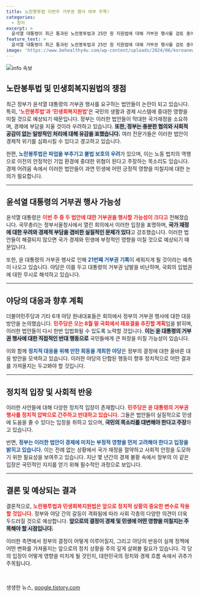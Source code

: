 ```yaml
---
title: 노란봉투법 이번주 거부권 행사 여부 주목!
categories:
  - 정치
excerpt: >
  윤석열 대통령이 최근 통과된 노란봉투법과 25만 원 지원법에 대해 거부권 행사를 검토 중이다. 정부는 이 법안들이 국가 재정에 막대한 부담을 주고 경제를 위협한다고 주장하며, 야당은 대통령의 반복적인 거부권 행사에 반발하고 있다. 클릭 필수!
feature_text: >
  윤석열 대통령이 최근 통과된 노란봉투법과 25만 원 지원법에 대해 거부권 행사를 검토 중이다. 정부는 이 법안들이 국가 재정에 막대한 부담을 주고 경제를 위협한다고 주장하며, 야당은 대통령의 반복적인 거부권 행사에 반발하고 있다. 클릭 필수!
image: 'https://www.behealthy4u.com/wp-content/uploads/2024/06/koreanews.jpg'
---
```


<p><img src="https://www.behealthy4u.com/wp-content/uploads/2024/06/koreanews.jpg" alt="info 속보" /></p>

<h2 data-ke-size="size26">노란봉투법 및 민생회복지원법의 쟁점</h2>

<p data-ke-size="size16">최근 정부가 윤석열 대통령의 거부권 행사를 요구하는 법안들이 논란이 되고 있습니다. 특히, <b><span style="color: #ee2323;">‘노란봉투법’과 ‘민생회복지원법’</span></b>은 국민의 생활과 경제 시스템에 중대한 영향을 미칠 것으로 예상되기 때문입니다. 정부는 이러한 법안들이 막대한 국가재정을 소요하며, 경제에 부담을 지울 것이라 우려하고 있습니다. <b><span style="background-color: #21538527;">또한, 정부는 충분한 협의와 사회적 공감이 없는 일방적인 처리에 대해 유감을 표했습니다.</span></b> 여러 전문가들은 이러한 법안이 경제적 위기를 심화시킬 수 있다고 경고하고 있습니다. </p>

<p data-ke-size="size16">한편, <b><span style="color: #1a5490;">노란봉투법은 파업을 부추기고 불법 보호의 우려</span></b>가 있으며, 이는 노동 법치의 역행으로 이전의 안정적인 기업 환경에 중대한 위협이 된다고 주장하는 목소리도 있습니다. 경제 어려움 속에서 이러한 법안들이 과연 민생에 어떤 긍정적 영향을 미칠지에 대한 논의가 필요합니다.</p>

<hr>

<h2 data-ke-size="size26">윤석열 대통령의 거부권 행사 가능성</h2>

<p data-ke-size="size16">윤석열 대통령은 <b><span style="color: #ee2323;">이번 주 중 두 법안에 대한 거부권을 행사할 가능성이 크다고</span></b> 전해졌습니다. 국무총리는 정부서울청사에서 열린 회의에서 이러한 입장을 표명하며, <b><span style="background-color: #21538527;">국가 재정에 대한 우려와 경제적 부담을 겸비한 실질적인 문제가 있다</span></b>고 강조했습니다. 이러한 법안들이 해결되지 않으면 국가 경제와 민생에 부정적인 영향을 미칠 것으로 예상되기 때문입니다.</p>

<p data-ke-size="size16">또한, 윤 대통령의 거부권 행사로 인해 <b><span style="color: #1a5490;">21번째 거부권 기록</span></b>이 세워지게 될 것이라는 예측이 나오고 있습니다. 야당은 이를 두고 대통령의 거부권 남발을 비난하며, 국회의 입법권에 대한 무시로 해석하고 있습니다.</p>

<hr>

<h2 data-ke-size="size26">야당의 대응과 향후 계획</h2>

<p data-ke-size="size16">더불어민주당과 기타 6개 야당 원내대표들은 회의에서 정부의 거부권 행사에 대한 대응 방안을 논의했습니다. <b><span style="color: #ee2323;">민주당은 오는 8월 말 국회에서 재표결을 추진할 계획</span></b>임을 밝히며, 이러한 법안들이 다시 한번 입법화될 수 있도록 노력할 것입니다. <b><span style="background-color: #21538527;">이는 윤 대통령의 거부권 행사에 대한 직접적인 반대 행동으로</span></b> 국민들에게 큰 파장을 미칠 가능성이 있습니다.</p>

<p data-ke-size="size16">이와 함께 <b><span style="color: #1a5490;">정치적 대응을 위해 만찬 회동을 개최한 야당</span></b>은 정부의 결정에 대한 올바른 대응 방안을 모색하고 있습니다. 이러한 야당의 단합된 행동이 향후 정치적으로 어떤 결과를 가져올지는 두고봐야 할 것입니다.</p>

<hr>

<h2 data-ke-size="size26">정치적 입장 및 사회적 반응</h2>

<p data-ke-size="size16">이러한 사안들에 대해 다양한 정치적 입장이 존재합니다. <b><span style="color: #ee2323;">민주당은 윤 대통령의 거부권 행사를 정치적 압박으로 간주하고 반대하고 있습니다.</span></b> 그들은 법안들이 실질적으로 민생에 도움을 줄 수 있다는 입장을 취하고 있으며, <b><span style="background-color: #21538527;">국민의 목소리를 대변해야 한다고 주장</span></b>하고 있습니다.</p>

<p data-ke-size="size16">반면, <b><span style="color: #1a5490;">정부는 이러한 법안이 경제에 미치는 부정적 영향을 먼저 고려해야 한다고 입장을 밝히고 있습니다.</span></b> 이는 전례 없는 상황에서 국가 재정을 절약하고 사회적 안정을 도모하기 위한 필요성을 보여주고 있습니다. 지난 몇 년간의 경제 불황 속에서 정부의 이 같은 입장은 국민적인 지지를 얻기 위해 필수적인 과정으로 보입니다.</p>

<hr>

<h2 data-ke-size="size26">결론 및 예상되는 결과</h2>

<p data-ke-size="size16">결론적으로, <b><span style="color: #ee2323;">노란봉투법과 민생회복지원법은 앞으로 정치적 상황의 중요한 변수로 작용할 것입니다.</span></b> 정부와 야당 간의 갈등이 격화됨에 따라 사회 각층의 다양한 의견이 더욱 두드러질 것으로 예상합니다. <b><span style="background-color: #21538527;">앞으로의 결정이 경제 및 민생에 어떤 영향을 미칠지는 주목해야 할 시점입니다.</span></b></p>

<p data-ke-size="size16">이러한 측면에서 정부의 결정이 어떻게 이루어질지, 그리고 야당의 반응이 실제 정책에 어떤 변화를 가져올지는 앞으로의 정치 상황을 주의 깊게 살펴볼 필요가 있습니다. 각 당의 입장이 어떻게 영향을 미치게 될 것인지, 대한민국의 정치와 경제 흐름 속에서 귀추가 주목됩니다.</p>

<p data-ke-size="size16">&nbsp;</p>
생생한 뉴스, <a href="https://qoogle.tistory.com" rel="dofollow">qoogle.tistory.com</a>


